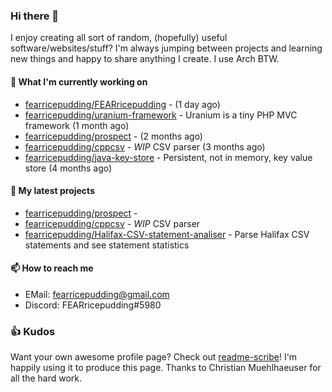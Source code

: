 ### Hi there 👋

I enjoy creating all sort of random, (hopefully) useful software/websites/stuff? 
I'm always jumping between projects and learning new things and happy to share anything I create.
I use Arch BTW.

#### 💎 What I'm currently working on

- [fearricepudding/FEARricepudding](https://github.com/fearricepudding/FEARricepudding) -  (1 day ago)
- [fearricepudding/uranium-framework](https://github.com/fearricepudding/uranium-framework) - Uranium is a tiny PHP MVC framework (1 month ago)
- [fearricepudding/prospect](https://github.com/fearricepudding/prospect) -  (2 months ago)
- [fearricepudding/cppcsv](https://github.com/fearricepudding/cppcsv) - *WIP* CSV parser (3 months ago)
- [fearricepudding/java-key-store](https://github.com/fearricepudding/java-key-store) - Persistent, not in memory, key value store   (4 months ago)

#### 🌱 My latest projects

- [fearricepudding/prospect](https://github.com/fearricepudding/prospect) - 
- [fearricepudding/cppcsv](https://github.com/fearricepudding/cppcsv) - *WIP* CSV parser
- [fearricepudding/Halifax-CSV-statement-analiser](https://github.com/fearricepudding/Halifax-CSV-statement-analiser) - Parse Halifax CSV statements and see statement statistics 

#### 📫 How to reach me

- EMail: fearricepudding@gmail.com
- Discord: FEARricepudding#5980

### 👍 Kudos

Want your own awesome profile page? Check out [readme-scribe](https://github.com/muesli/readme-scribe)!
I'm happily using it to produce this page. Thanks to Christian Muehlhaeuser for all the hard work.

